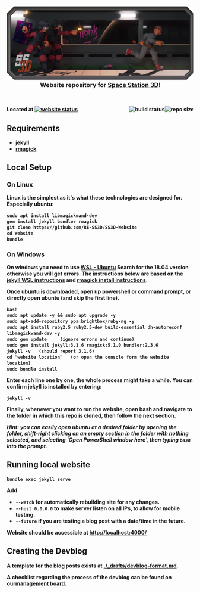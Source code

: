 <h3 align="center"><img src="assets/img/SS3DBanner3.png" alt="SS3D_Banner">Website repository for <a href="https://ss3d.space/">Space Station 3D</a>!</h3>

<br>

<b>Located at <a href="https://ss3d.space/"><img src="https://img.shields.io/website?down_color=red&down_message=offline&label=ss3d.space&up_color=green&up_message=online&url=https%3A%2F%2Fss3d.space" alt="website status"></a><b>
<a href="https://github.com/RE-SS3D/SS3D-Website"><img src="https://img.shields.io/github/repo-size/RE-SS3D/SS3D-Website" alt="repo size" align="right"></a>
<a href="https://github.com/RE-SS3D/SS3D-Website/blob/release/.github/workflows/build.yml"><img src="https://img.shields.io/github/actions/workflow/status/RE-SS3D/SS3D-Website/build.yml" alt="build status" align="right"></a>

## Requirements

- [jekyll](https://jekyllrb.com/docs/installation/)
- [rmagick](https://github.com/rmagick/rmagick)

## Local Setup

### On Linux

Linux is the simplest as it's what these technologies are designed for. Especially ubuntu:

    sudo apt install libmagickwand-dev
    gem install jekyll bundler rmagick
    git clone https://github.com/RE-SS3D/SS3D-Website
    cd Website
    bundle

### On Windows

On windows you need to use [WSL - Ubuntu](https://www.microsoft.com/en-nz/p/ubuntu-1804-lts/9n9tngvndl3q?rtc=1&activetab=pivot:overviewtab) Search for the 18.04 version otherwise you will get errors. The instructions below are based on the [jekyll WSL instructions](https://jekyllrb.com/docs/installation/windows/) and [rmagick install instructions](https://github.com/rmagick/rmagick).

Once ubuntu is downloaded, open up powershell or command prompt, or directly open ubuntu (and skip the first line).

    bash
    sudo apt update -y && sudo apt upgrade -y
    sudo apt-add-repository ppa:brightbox/ruby-ng -y
    sudo apt install ruby2.5 ruby2.5-dev build-essential dh-autoreconf libmagickwand-dev -y
    sudo gem update     (ignore errors and continue)
    sudo gem install jekyll:3.1.6 rmagick:5.1.0 bundler:2.3.6
    jekyll -v   (should report 3.1.6)
    cd "website location"   (or open the console form the website location)
    sudo bundle install

Enter each line one by one, the whole process might take a while.
You can confirm jekyll is installed by entering:

    jekyll -v

Finally, whenever you want to run the website, open bash and navigate to the folder in which this repo is cloned,
then follow the next section.

*Hint: you can easily open ubuntu at a desired folder by opening the folder, shift-right clicking on an empty section in the folder with nothing selected, and selecting 'Open PowerShell window here', then typing `bash` into the prompt.*

## Running local website

    bundle exec jekyll serve

Add:

- `--watch` for automatically rebuilding site for any changes.
- `--host 0.0.0.0` to make server listen on all IPs, to allow for mobile testing.
- `--future` if you are testing a blog post with a date/time in the future.

Website should be accessible at <http://localhost:4000/>

## Creating the Devblog

A template for the blog posts exists at [./_drafts/devblog-format.md](./_drafts/devblog-format.md).

A checklist regarding the process of the devblog can be found on our[management board](https://trello.com/c/jLB9dKJH).
